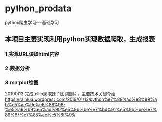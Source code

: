 # python_prodata
python爬虫学习---基础学习


## 本项目主要实现利用python实现数据爬取，生成报表

### 1.实现URL读取html内容
### 2.数据分析
### 3.matplot绘图

20190113:完成urllib爬取妹子图网图片，主要技术关键介绍 https://rainlua.wordpress.com/2019/01/13/python%e7%88%ac%e8%99%ab%e5%ae%9e%e6%88%98-%e5%a6%b9%e5%ad%90%e5%9b%be%e7%bd%91%e5%9b%be%e7%89%87%e7%88%ac%e5%8f%96/

